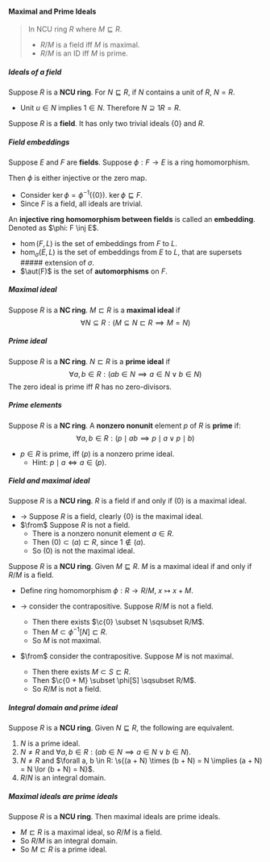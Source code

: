 #### Maximal and Prime Ideals

> In NCU ring $R$ where $M \sqsubseteq R$.
>
> - $R / M$ is a field iff $M$ is maximal.
> - $R / M$ is an ID iff $M$ is prime.

##### Ideals of a field

Suppose $R$ is a **NCU ring**. For $N \sqsubseteq R$, if $N$ contains a unit of $R$, $N = R$.

- Unit $u \in N$ implies $1 \in N$. Therefore $N \supseteq 1R = R$.

Suppose $R$ is a **field**. It has only two trivial ideals $\{0\}$ and $R$.

##### Field embeddings

Suppose $E$ and $F$ are **fields**. Suppose $\phi: F \to E$ is a ring homomorphism.

Then $\phi$ is either injective or the zero map.

- Consider $\ker\phi = \phi^{-1}(\{0\})$. $\ker \phi \sqsubseteq F$.
- Since $F$ is a field, all ideals are trivial.

An **injective ring homomorphism between fields** is called an **embedding**. Denoted as $\phi: F \inj E$.

- $\hom(F, L)$ is the set of embeddings from $F$ to $L$.
- $\hom_\sigma(E, L)$ is the set of embeddings from $E$ to $L$, that are supersets ##### extension of $\sigma$.
- $\aut(F)$ is the set of **automorphisms** on $F$.

##### Maximal ideal

Suppose $R$ is a **NC ring**. $M \sqsubset R$ is a **maximal ideal** if
$$
\forall N \subseteq R: (M \subseteq N \sqsubset R \implies M = N)
$$
##### Prime ideal

Suppose $R$ is a **NC ring**. $N \sqsubset R$ is a **prime ideal** if
$$
\forall a, b \in R: (ab \in N \implies a \in N \lor b\in N)
$$
The zero ideal is prime iff $R$ has no zero-divisors.

##### Prime elements

Suppose $R$ is a **NC ring**. A **nonzero nonunit** element $p$ of $R$ is **prime** if:
$$
\forall a, b \in R : (p \mid ab \implies p \mid a \lor p \mid b)
$$
- $p \in R$ is prime, iff $(p)$ is a nonzero prime ideal.
  - Hint: $p \mid a \iff a \in (p)$.


##### Field and maximal ideal

Suppose $R$ is a **NCU ring**. $R$ is a field if and only if $(0)$ is a maximal ideal.

- $\to$ Suppose $R$ is a field, clearly $\{0\}$ is the maximal ideal.
- $\from$ Suppose $R$ is not a field.
  - There is a nonzero nonunit element $a \in R$.
  - Then $(0)\subset (a) \sqsubset R$, since $1 \notin (a)$.
  - So $(0)$ is not the maximal ideal.

Suppose $R$ is a **NCU ring**. Given $M \sqsubseteq R$. $M$ is a maximal ideal if and only if $R / M$ is a field.

- Define ring homomorphism $\phi: R \to R/M$, $x \mapsto x + M$.
- $\to$ consider the contrapositive. Suppose $R/M$ is not a field.
  - Then there exists $\c{0} \subset N \sqsubset R/M$.
  - Then $M \subset \phi^{-1}[N] \sqsubset R$.
  - So $M$ is not maximal.

- $\from$ consider the contrapositive. Suppose $M$ is not maximal.
  - Then there exists $M \subset S \sqsubset R$.
  - Then $\c{0 + M} \subset \phi[S] \sqsubset R/M$.
  - So $R/M$ is not a field.

##### Integral domain and prime ideal

Suppose $R$ is a **NCU ring**. Given $N \sqsubseteq R$, the following are equivalent.

1. $N$ is a prime ideal.
2. $N \neq R$ and $\forall a, b \in R: (ab \in N \implies a \in N \lor b \in N)$.
3. $N \neq R$ and $\forall a, b \in R: \s{(a + N) \times (b + N) = N \implies (a + N) = N \lor (b + N) = N}$.
4. $R/N$ is an integral domain.

##### Maximal ideals are prime ideals

Suppose $R$ is a **NCU ring**. Then maximal ideals are prime ideals.

- $M \sqsubset R$ is a maximal ideal, so $R / M$ is a field.
- So $R/M$ is an integral domain.
- So $M \sqsubset R$ is a prime ideal.
